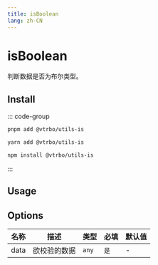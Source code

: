 ```yaml
---
title: isBoolean
lang: zh-CN
---
```


# isBoolean

判断数据是否为布尔类型。

## Install

::: code-group

```bash [pnpm]
pnpm add @vtrbo/utils-is
```

```bash [yarn]
yarn add @vtrbo/utils-is
```

```bash [npm]
npm install @vtrbo/utils-is
```

:::

## Usage

<demo example="is/isBoolean/basic.ts"></demo>

## Options

| 名称   | 描述     | 类型    | 必填  | 默认值 |
|------|--------|-------|-----|-----|
| data | 欲校验的数据 | `any` | `是` | -   |
